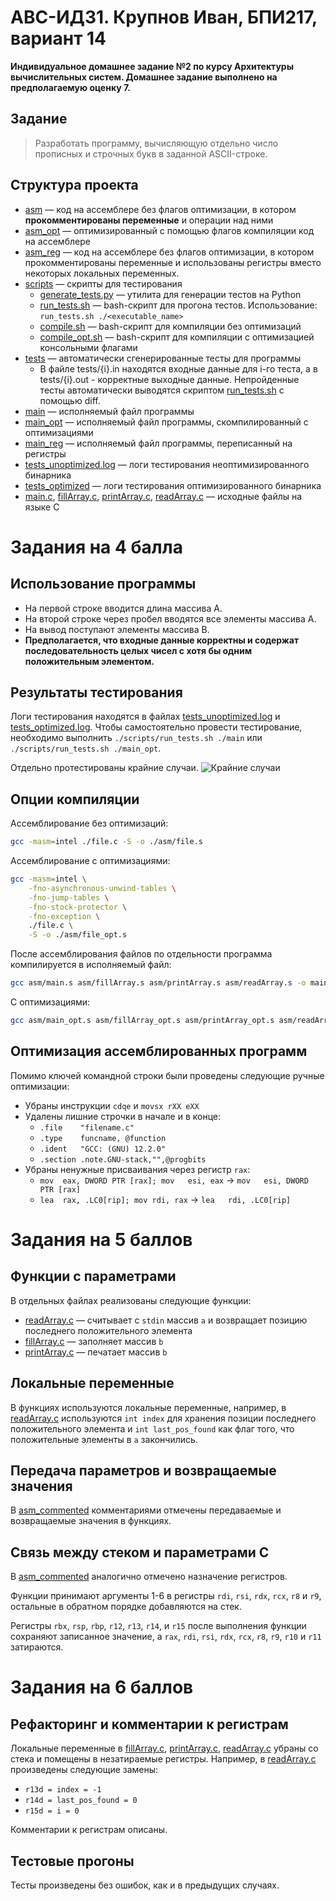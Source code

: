 # АВС-ИДЗ1. Крупнов Иван, БПИ217, вариант 14

**Индивидуальное домашнее задание №2 по курсу Архитектуры вычислительных систем. Домашнее задание выполнено на предполагаемую оценку 7.**

## Задание
> Разработать программу, вычисляющую отдельно число прописных и строчных букв в заданной ASCII-строке.


## Структура проекта
* [asm](https://github.com/shar3nda/avs-ihw2/tree/main/asm) — код на ассемблере без флагов оптимизации, в котором **прокомментированы переменные** и операции над ними
* [asm_opt](https://github.com/shar3nda/avs-ihw2/tree/main/asm) — оптимизированный с помощью флагов компиляции код на ассемблере
* [asm_reg](https://github.com/shar3nda/avs-ihw2/tree/main/asm) — код на ассемблере без флагов оптимизации, в котором прокомментированы переменные и использованы регистры вместо некоторых локальных переменных.
* [scripts](https://github.com/shar3nda/avs-ihw2/tree/main/scripts) — скрипты для тестирования
    * [generate_tests.py](https://github.com/shar3nda/avs-ihw2/blob/main/scripts/generate_tests.py) — утилита для генерации тестов на Python
    * [run_tests.sh](https://github.com/shar3nda/avs-ihw2/blob/main/scripts/run_tests.sh) — bash-скрипт для прогона тестов. Использование: `run_tests.sh ./<executable_name>`
    * [compile.sh](https://github.com/shar3nda/avs-ihw2/blob/main/scripts/compile.sh) — bash-скрипт для компиляции без оптимизаций
    * [compile_opt.sh](https://github.com/shar3nda/avs-ihw2/blob/main/scripts/compile_opt.sh) — bash-скрипт для компиляции с оптимизацией консольными флагами
* [tests](https://github.com/shar3nda/avs-ihw2/tree/main/tests) — автоматически сгенерированные тесты для программы
    * В файле tests/{i}.in находятся входные данные для i-го теста, а в tests/{i}.out - корректные выходные данные. Непройденные тесты автоматически выводятся скриптом [run_tests.sh](https://github.com/shar3nda/avs-ihw2/blob/main/scripts/run_tests.sh) с помощью diff.
* [main](https://github.com/shar3nda/avs-ihw2/blob/main/main) — исполняемый файл программы
* [main_opt](https://github.com/shar3nda/avs-ihw2/blob/main/main_opt) — исполняемый файл программы, скомпилированный с оптимизациями
* [main_reg](https://github.com/shar3nda/avs-ihw2/blob/main/main_reg) — исполняемый файл программы, переписанный на регистры
* [tests_unoptimized.log](https://github.com/shar3nda/avs-ihw2/blob/main/tests_unoptimized.log) — логи тестирования неоптимизированного бинарника
* [tests_optimized](https://github.com/shar3nda/avs-ihw2/blob/main/tests_optimized.log) — логи тестирования оптимизированного бинарника
* [main.c](https://github.com/shar3nda/avs-ihw2/blob/main/main.c), [fillArray.c](https://github.com/shar3nda/avs-ihw2/blob/main/fillArray.c), [printArray.c](https://github.com/shar3nda/avs-ihw2/blob/main/printArray.c), [readArray.c](https://github.com/shar3nda/avs-ihw2/blob/main/readArray.c) — исходные файлы на языке C

# Задания на 4 балла

## Использование программы
* На первой строке вводится длина массива A.
* На второй строке через пробел вводятся все элементы массива A.
* На вывод поступают элементы массива B.
* **Предполагается, что входные данные корректны и содержат последовательность целых чисел с хотя бы одним положительным элементом.**

## Результаты тестирования
Логи тестирования находятся в файлах [tests_unoptimized.log](https://github.com/shar3nda/avs-ihw2/blob/main/tests_unoptimized.log) и [tests_optimized.log](https://github.com/shar3nda/avs-ihw2/blob/main/tests_optimized.log). Чтобы самостоятельно провести тестирование, необходимо выполнить `./scripts/run_tests.sh ./main` или `./scripts/run_tests.sh ./main_opt`.

Отдельно протестированы крайние случаи.
![Крайние случаи](images/edge_cases.png)

## Опции компиляции
Ассемблирование без оптимизаций:
```sh
gcc -masm=intel ./file.c -S -o ./asm/file.s
```
Ассемблирование с оптимизациями:
```sh
gcc -masm=intel \
    -fno-asynchronous-unwind-tables \
    -fno-jump-tables \
    -fno-stock-protector \
    -fno-exception \
    ./file.c \
    -S -o ./asm/file_opt.s 
```
После ассемблирования файлов по отдельности программа компилируется в исполняемый файл:
```sh
gcc asm/main.s asm/fillArray.s asm/printArray.s asm/readArray.s -o main
```
С оптимизациями:
```sh
gcc asm/main_opt.s asm/fillArray_opt.s asm/printArray_opt.s asm/readArray_opt.s -o main_opt
```

## Оптимизация ассемблированных программ
Помимо ключей командной строки были проведены следующие ручные оптимизации:
* Убраны инструкции `cdqe` и `movsx rXX eXX`
* Удалены лишние строчки в начале и в конце:
    * `.file	"filename.c"`
    * `.type	funcname, @function`
    * `.ident	"GCC: (GNU) 12.2.0"`
	* `.section	.note.GNU-stack,"",@progbits`
* Убраны ненужные присваивания через регистр `rax`:
    * `mov	eax, DWORD PTR [rax]; mov	esi, eax` -> `mov	esi, DWORD PTR [rax]`
    * `lea	rax, .LC0[rip]; mov	rdi, rax` -> `lea	rdi, .LC0[rip]`

# Задания на 5 баллов

## Функции с параметрами
В отдельных файлах реализованы следующие функции:
* [readArray.c](https://github.com/shar3nda/avs-ihw2/blob/main/readArray.c) — считывает с `stdin` массив `a` и возвращает позицию последнего положительного элемента
* [fillArray.c](https://github.com/shar3nda/avs-ihw2/blob/main/fillArray.c) — заполняет массив `b`
* [printArray.c](https://github.com/shar3nda/avs-ihw2/blob/main/printArray.c) — печатает массив `b`

## Локальные переменные
В функциях используются локальные переменные, например, в [readArray.c](https://github.com/shar3nda/avs-ihw2/blob/main/readArray.c) используются `int index` для хранения позиции последнего положительного элемента и `int last_pos_found` как флаг того, что положительные элементы в `a` закончились.

## Передача параметров и возвращаемые значения
В [asm_commented](https://github.com/shar3nda/avs-ihw2/tree/main/asm_commented) комментариями отмечены передаваемые и возвращаемые значения в функциях.

## Связь между стеком и параметрами C
В [asm_commented](https://github.com/shar3nda/avs-ihw2/tree/main/asm_commented) аналогично отмечено назначение регистров.

Функции принимают аргументы 1-6 в регистры `rdi`, `rsi`, `rdx`, `rcx`, `r8` и `r9`, остальные в обратном порядке добавляются на стек. 

Регистры `rbx`, `rsp`, `rbp`, `r12`, `r13`, `r14`, и `r15` после выполнения функции сохраняют записанное значение, а `rax`, `rdi`, `rsi`, `rdx`, `rcx`, `r8`, `r9`, `r10` и `r11` затираются.

# Задания на 6 баллов

## Рефакторинг и комментарии к регистрам
Локальные переменные в [fillArray.c](https://github.com/shar3nda/avs-ihw2/blob/main/fillArray.c), [printArray.c](https://github.com/shar3nda/avs-ihw2/blob/main/printArray.c), [readArray.c](https://github.com/shar3nda/avs-ihw2/blob/main/readArray.c) убраны со стека и помещены в незатираемые регистры. Например, в [readArray.c](https://github.com/shar3nda/avs-ihw2/blob/main/readArray.c) произведены следующие замены:
* `r13d = index = -1`
* `r14d = last_pos_found = 0`
* `r15d = i = 0`

Комментарии к регистрам описаны.

## Тестовые прогоны
Тесты произведены без ошибок, как и в предыдущих случаях.